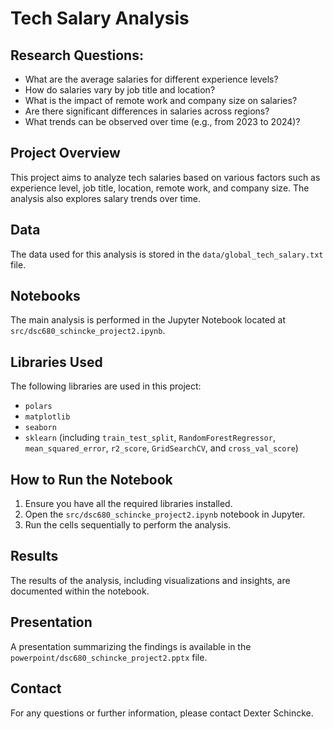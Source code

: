 # Tech Salary Analysis

## Research Questions:
- What are the average salaries for different experience levels?
- How do salaries vary by job title and location?
- What is the impact of remote work and company size on salaries?
- Are there significant differences in salaries across regions?
- What trends can be observed over time (e.g., from 2023 to 2024)?

## Project Overview
This project aims to analyze tech salaries based on various factors such as experience level, job title, location, remote work, and company size. The analysis also explores salary trends over time.

## Data
The data used for this analysis is stored in the `data/global_tech_salary.txt` file.

## Notebooks
The main analysis is performed in the Jupyter Notebook located at `src/dsc680_schincke_project2.ipynb`.

## Libraries Used
The following libraries are used in this project:
- `polars`
- `matplotlib`
- `seaborn`
- `sklearn` (including `train_test_split`, `RandomForestRegressor`, `mean_squared_error`, `r2_score`, `GridSearchCV`, and `cross_val_score`)

## How to Run the Notebook
1. Ensure you have all the required libraries installed.
2. Open the `src/dsc680_schincke_project2.ipynb` notebook in Jupyter.
3. Run the cells sequentially to perform the analysis.

## Results
The results of the analysis, including visualizations and insights, are documented within the notebook.

## Presentation
A presentation summarizing the findings is available in the `powerpoint/dsc680_schincke_project2.pptx` file.

## Contact
For any questions or further information, please contact Dexter Schincke.

